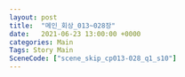 ```yaml
---
layout: post
title:  "메인_회상_013~028장"
date:   2021-06-23 13:00:00 +0000
categories: Main
Tags: Story Main
SceneCode: ["scene_skip_cp013-028_q1_s10"]
---
```

